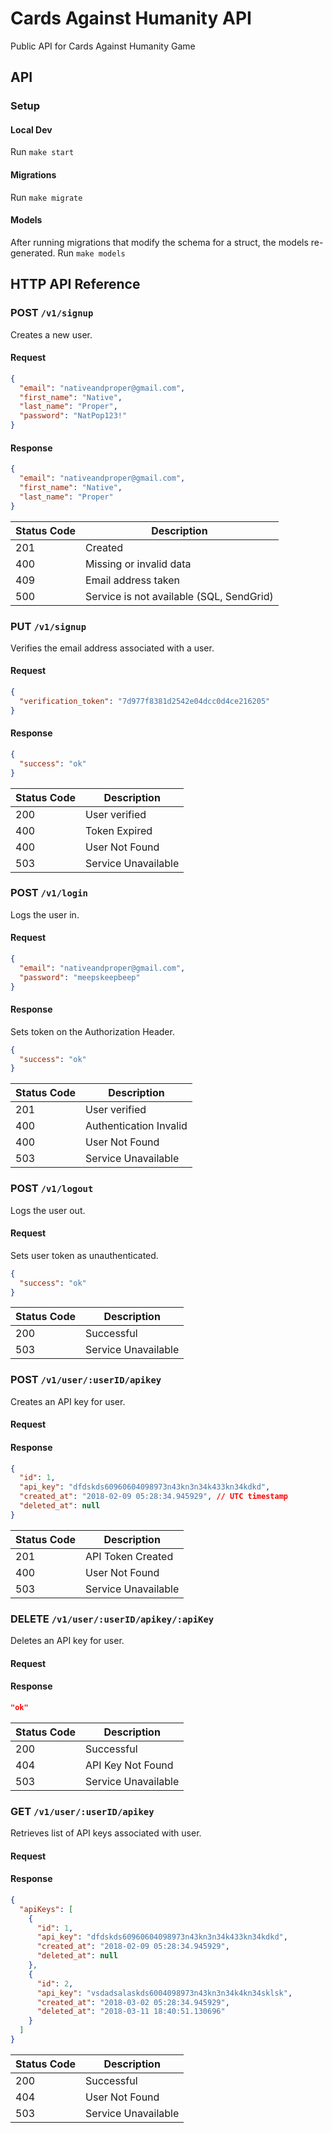 # Cards Against Humanity API

Public API for Cards Against Humanity Game

## API

### Setup 

#### Local Dev
Run `make start`

#### Migrations
Run `make migrate`

#### Models

After running migrations that modify the schema for a struct, the models re-generated.
Run `make models`

## HTTP API Reference

### POST `/v1/signup`

Creates a new user.

#### Request

```json
{
  "email": "nativeandproper@gmail.com",
  "first_name": "Native",
  "last_name": "Proper",
  "password": "NatPop123!"
}
```

#### Response

```json
{
  "email": "nativeandproper@gmail.com",
  "first_name": "Native",
  "last_name": "Proper"
}
```

| Status Code | Description                              |
| ----------- | ---------------------------------------- |
| 201         | Created                                  |
| 400         | Missing or invalid data                  |
| 409         | Email address taken                      |
| 500         | Service is not available (SQL, SendGrid) |

### PUT `/v1/signup`

Verifies the email address associated with a user.

#### Request

```json
{
  "verification_token": "7d977f8381d2542e04dcc0d4ce216205"
}
```

#### Response

```json
{
  "success": "ok"
}
```

| Status Code | Description         |
| ----------- | ------------------- |
| 200         | User verified       |
| 400         | Token Expired       |
| 400         | User Not Found      |
| 503         | Service Unavailable |

### POST `/v1/login`

Logs the user in.

#### Request

```json
{
  "email": "nativeandproper@gmail.com",
  "password": "meepskeepbeep"
}
```

#### Response

Sets token on the Authorization Header.

```json
{
  "success": "ok"
}
```

| Status Code | Description            |
| ----------- | ---------------------- |
| 201         | User verified          |
| 400         | Authentication Invalid |
| 400         | User Not Found         |
| 503         | Service Unavailable    |

### POST `/v1/logout`

Logs the user out.

#### Request

Sets user token as unauthenticated.

```json
{
  "success": "ok"
}
```

| Status Code | Description         |
| ----------- | ------------------- |
| 200         | Successful          |
| 503         | Service Unavailable |

### POST `/v1/user/:userID/apikey`

Creates an API key for user.

#### Request

#### Response

```json
{
  "id": 1,
  "api_key": "dfdskds60960604098973n43kn3n34k433kn34kdkd",
  "created_at": "2018-02-09 05:28:34.945929", // UTC timestamp
  "deleted_at": null
}
```

| Status Code | Description         |
| ----------- | ------------------- |
| 201         | API Token Created   |
| 400         | User Not Found      |
| 503         | Service Unavailable |

### DELETE `/v1/user/:userID/apikey/:apiKey`

Deletes an API key for user.

#### Request

#### Response

```json
"ok"
```

| Status Code | Description         |
| ----------- | ------------------- |
| 200         | Successful          |
| 404         | API Key Not Found   |
| 503         | Service Unavailable |

### GET `/v1/user/:userID/apikey`

Retrieves list of API keys associated with user.

#### Request

#### Response

```json
{
  "apiKeys": [
    {
      "id": 1,
      "api_key": "dfdskds60960604098973n43kn3n34k433kn34kdkd",
      "created_at": "2018-02-09 05:28:34.945929",
      "deleted_at": null
    },
    {
      "id": 2,
      "api_key": "vsdadsalaskds6004098973n43kn3n34k4kn34sklsk",
      "created_at": "2018-03-02 05:28:34.945929",
      "deleted_at": "2018-03-11 18:40:51.130696"
    }
  ]
}
```

| Status Code | Description         |
| ----------- | ------------------- |
| 200         | Successful          |
| 404         | User Not Found      |
| 503         | Service Unavailable |

